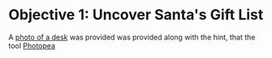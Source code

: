# Objective 1: Uncover Santa's Gift List

A [photo of a desk](https://github.com/joergschwarzwaelder/hhc2020/blob/master/Objective-1/billboard.png) was provided was provided along with the hint, that the tool [Photopea](https://www.photopea.com/) 
<!--stackedit_data:
eyJoaXN0b3J5IjpbLTczNDAyMjQxNCwtMTgxNjI0MzY1NCw3Mz
A5OTgxMTZdfQ==
-->